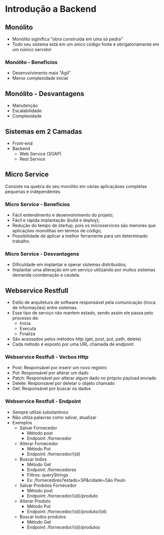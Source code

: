 # Introdução a Backend

## Monólito

- Monólito siginifica "obra construída em uma só pedra"
- Todo seu sistema está em um único código fonte e obrigatoriamente em um núnico servidor

### Monólito - Benefícios

- Desenvolvimento mais "Ágil"
- Menor complexidade inicial

## Monólito - Desvantagens

- Manutenção
- Escalabilidade
- Complexidade

## Sistemas em 2 Camadas

- Front-end
- Backend
  - Web Service (SOAP)
  - Rest Service

## Micro Service

Consiste na quebra do seu monólito em várias aplicaçãoes completas pequenas e independentes

### Micro Service - Benefícios

- Fácil entendimento e desenvolvimento do projeto;
- Fácil e rápida implantação (build e deploy);
- Redução do tempo de startup, pois os microservices são menores que aplicações monolítias em termos de código;
- Possibilidade de aplicar a melhor ferramente para um determinado trabalho.

### Micro Service - Desvantagens

- Dificuldade em implantar e operar sistemas distribuídos;
- Implantar uma alteração em um serviço utilizando por muitos sistemas demanda coordenação e cautela.

## Webservice Restfull

- Estilo de arquitetura de software responsável pela comunicação (troca de informações) entre sistemas.
- Esse tipo de serviço não mantem estado, sendo assim ele passa pelo processo de:
  - Inicia
  - Executa
  - Finaliza
- São acessados pelos métodos http (get, post, put, path, delete)
- Cada método é exposto por uma URL chamada de endpoint

### Webservice Restfull - Verbos Http

- Post:   Responsável por inserir um novo registro
- Put:    Responsável por alterar um dado
- Patch:  Responsável por alterar algum dado no próprio payload enviado
- Delete: Responsável por deletar o objeto chamado
- Get:    Responsável por buscar os dados

### Webservice Restfull - Endpoint

- Sempre utilize substantivos
- Não utilza palavras como salvar, atualizar
- Exemplos
  - Salvar Fornecedor
    - Método post
    - Endpoint: /fornecedor
  - Alterar Fornecedor
    - Método Put
    - Endpoint: /fornecedor/{id}
  - Buscar todos
    - Método Get
    - Endpoint: /fornecedores
    - Filtros: queryStrings
    - Ex: /fornecedires?estado=SP&cidade=São Paulo
  - Salvar Produtos Fornecedor
    - Método post
    - Endpoint: /fornecedor/{id}/produto
  - Alterar Produto
    - Método Put
    - Endpoint: /fornecedor/{id}/produto/{id}
  - Buscar todos produtos
    - Método Get
    - Endpoint: /fornecedor/{id}/produtos

